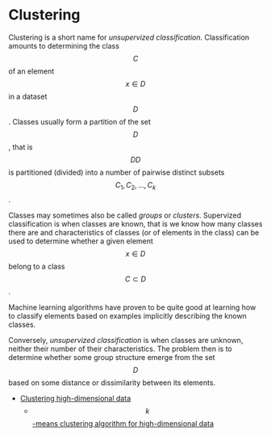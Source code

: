 # Clustering

Clustering is a short name for *unsupervized classification*. Classification amounts to determining the class $$C$$ of an element $$x \in D$$ in a dataset $$D$$. Classes usually form a partition of the set $$D$$, that is $$DD$$ is partitioned (divided) into a number of pairwise distinct subsets $$C_1, C_2, \ldots, C_k$$.

Classes may sometimes also be called *groups* or *clusters*. Supervized classification is when classes are known, that is we know how many classes there are and characteristics of classes (or of elements in the class) can be used to determine whether a given element $$x \in D$$ belong to a class $$C \subset D$$.

Machine learning algorithms have proven to be quite good at learning how to classify elements based on examples implicitly describing the known classes.

Conversely, *unsupervized classification* is when classes are unknown, neither their number of their characteristics. The problem then is to determine whether some group structure emerge from the set $$D$$ based on some distance or dissimilarity between its elements.

- [Clustering high-dimensional data](./High_dimensional_data/)
  - $$k$$[-means clustering algorithm for high-dimensional data](./Clustering/kmeans.md)